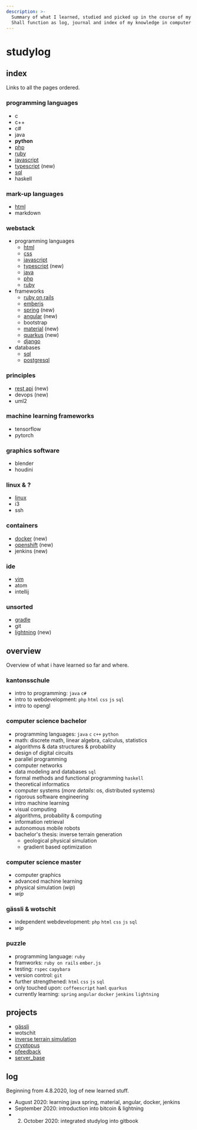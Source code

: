 ```yaml
---
description: >-
  Summary of what I learned, studied and picked up in the course of my life.
  Shall function as log, journal and index of my knowledge in computer science.
---
```


# studylog

## index

Links to all the pages ordered.

### programming languages

* c
* c++
* c\#
* java
* **python**
* [php](technologies/php.md)
* [ruby](technologies/ruby.md)
* [javascript](technologies/javascript.md)
* [typescript](technologies/typescript.md) \(new\)
* [sql](technologies/sql.md)
* haskell

### mark-up languages

* [html](https://github.com/lucashabersaat/studylog/tree/fa64675b3c1fc8e3cf84f60154380b64723eca0e/technologies/html.md)
* markdown

### webstack

* programming languages
  * [html](https://github.com/lucashabersaat/studylog/tree/fa64675b3c1fc8e3cf84f60154380b64723eca0e/technologies/html.md)
  * [css](technologies/css.md)
  * [javascript](technologies/javascript.md)
  * [typescript](technologies/typescript.md) \(new\)
  * [java](https://github.com/lucashabersaat/studylog/tree/fa64675b3c1fc8e3cf84f60154380b64723eca0e/technologies/java.md)
  * [php](technologies/php.md)
  * [ruby](technologies/ruby.md)
* frameworks
  * [ruby on rails](technologies/ruby_on_rails.md)
  * [emberjs](technologies/emberjs.md)
  * [spring](technologies/spring.md) \(new\)
  * [angular](technologies/angular.md) \(new\)
  * bootstrap
  * [material](https://github.com/lucashabersaat/studylog/tree/fa64675b3c1fc8e3cf84f60154380b64723eca0e/material.md) \(new\)
  * [quarkus](https://github.com/lucashabersaat/studylog/tree/fa64675b3c1fc8e3cf84f60154380b64723eca0e/technilogies/quarkus.md) \(new\)
  * [django](technologies/django.md)
* databases
  * [sql](technologies/sql.md)
  * [postgresql](technologies/postgresql.md)

### principles

* [rest api](technologies/rest_api.md) \(new\)
* devops \(new\)
* uml2

### machine learning frameworks

* tensorflow
* pytorch

### graphics software

* blender
* houdini

### linux & ?

* [linux](technologies/linux.md)
* i3
* ssh

### containers

* [docker](https://github.com/lucashabersaat/studylog/tree/fa64675b3c1fc8e3cf84f60154380b64723eca0e/docker.md) \(new\)
* [openshift](https://github.com/lucashabersaat/studylog/tree/fa64675b3c1fc8e3cf84f60154380b64723eca0e/openshift.md) \(new\)
* jenkins \(new\)

### ide

* [vim](technologies/vim.md)
* atom
* intellij

### unsorted

* [gradle](technologies/gradle.md)
* git
* [lightning](technologies/lightning.md) \(new\)

## overview

Overview of what i have learned so far and where.

### kantonsschule

* intro to programming: `java` `c#`
* intro to webdevelopment: `php` `html` `css` `js` `sql`
* intro to opengl

### computer science bachelor

* programming languages: `java` `c` `c++` `python`
* math: discrete math, linear algebra, calculus, statistics
* algorithms & data structures & probability
* design of digital circuits
* parallel programming
* computer networks
* data modeling and databases `sql`
* formal methods and functional programming `haskell`
* theoretical informatics
* computer systems \(_more details_: os, distributed systems\)
* rigorous software engineering
* intro machine learning
* visual computing
* algorithms, probability & computing
* information retrieval
* autonomous mobile robots
* bachelor's thesis: inverse terrain generation
  * geological physical simulation
  * gradient based optimization

### computer science master

* computer graphics
* advanced machine learning
* physical simulation \(_wip_\)
* _wip_

### gässli & wotschit

* independent webdevelopment: `php` `html` `css` `js` `sql`
* _wip_

### puzzle

* programming language: `ruby`
* framworks: `ruby on rails` `ember.js`
* testing: `rspec` `capybara`
* version control: `git`
* further strengthened: `html` `css` `js` `sql`
* only touched upon: `coffeescript` `haml` `quarkus`
* currently learning: `spring` `angular` `docker` `jenkins` `lightning`

## projects

* [gässli](projects/gaessli.md)
* wotschit
* [inverse terrain simulation](inverse-terrain-simulation/)
* [cryptopus](projects/cryptopus.md)
* [pfeedback](projects/pfeedback.md)
* [server\_base](projects/server_base.md)

## log

Beginning from 4.8.2020, log of new learned stuff.

* August 2020: learning java spring, material, angular, docker, jenkins
* September 2020: introduction into bitcoin & lightning
* 2. October 2020: integrated studylog into gitbook

